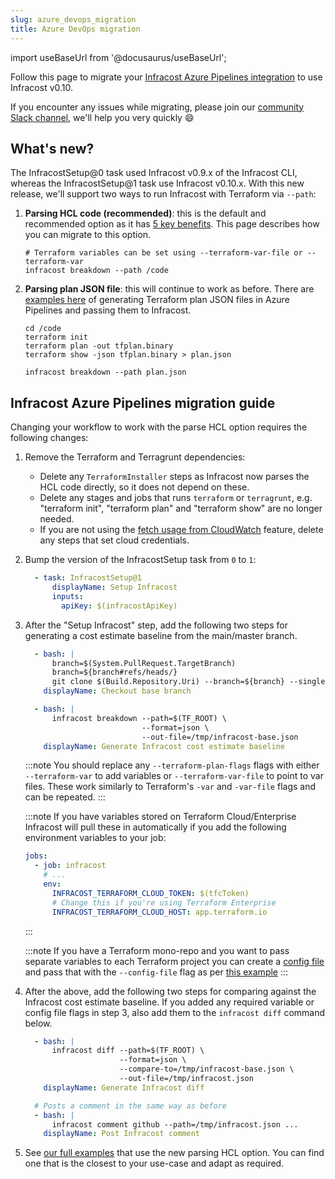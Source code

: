 ```yaml
---
slug: azure_devops_migration
title: Azure DevOps migration
---
```


import useBaseUrl from '@docusaurus/useBaseUrl';

Follow this page to migrate your [Infracost Azure Pipelines integration](https://github.com/infracost/infracost-azure-devops) to use Infracost v0.10.

If you encounter any issues while migrating, please join our [community Slack channel](https://www.infracost.io/community-chat), we'll help you very quickly 😄

## What's new?

The InfracostSetup@0 task used Infracost v0.9.x of the Infracost CLI, whereas the InfracostSetup@1 task use Infracost v0.10.x. With this new release, we'll support two ways to run Infracost with Terraform via `--path`:
1. **Parsing HCL code (recommended)**: this is the default and recommended option as it has [5 key benefits](/docs/guides/v0.10_migration/#1-faster-cli). This page describes how you can migrate to this option.
    ```shell
    # Terraform variables can be set using --terraform-var-file or --terraform-var
    infracost breakdown --path /code
    ```

<!-- TODO: update the example link -->
2. **Parsing plan JSON file**: this will continue to work as before. There are [examples here](https://github.com/infracost/infracost-azure-devops/tree/v0.10-examples/examples#plan-json-examples) of generating Terraform plan JSON files in Azure Pipelines and passing them to Infracost.
    ```shell
    cd /code
    terraform init
    terraform plan -out tfplan.binary
    terraform show -json tfplan.binary > plan.json

    infracost breakdown --path plan.json
    ```

## Infracost Azure Pipelines migration guide

Changing your workflow to work with the parse HCL option requires the following changes:

1. Remove the Terraform and Terragrunt dependencies:
    - Delete any `TerraformInstaller` steps as Infracost now parses the HCL code directly, so it does not depend on these.
    - Delete any stages and jobs that runs `terraform` or `terragrunt`, e.g. "terraform init", "terraform plan" and "terraform show" are no longer needed.
    - If you are not using the [fetch usage from CloudWatch](/docs/features/usage_based_resources/#fetch-from-cloudwatch) feature, delete any steps that set cloud credentials.

2. Bump the version of the InfracostSetup task from `0` to `1`:

    ```yaml
      - task: InfracostSetup@1
          displayName: Setup Infracost
          inputs:
            apiKey: $(infracostApiKey)
    ```

3. After the "Setup Infracost" step, add the following two steps for generating a cost estimate baseline from the main/master branch.

    ```yaml
      - bash: |
          branch=$(System.PullRequest.TargetBranch)
          branch=${branch#refs/heads/}
          git clone $(Build.Repository.Uri) --branch=${branch} --single-branch /tmp/base
        displayName: Checkout base branch

      - bash: |
          infracost breakdown --path=$(TF_ROOT) \
                              --format=json \
                              --out-file=/tmp/infracost-base.json
        displayName: Generate Infracost cost estimate baseline
    ```

    :::note
    You should replace any `--terraform-plan-flags` flags with either `--terraform-var` to add variables or `--terraform-var-file` to point to var files. These work similarly to Terraform's `-var` and `-var-file` flags and can be repeated.
    :::

    :::note
    If you have variables stored on Terraform Cloud/Enterprise Infracost will pull these in automatically if you add the following environment variables to your job:

    ```yaml
    jobs:
      - job: infracost
        # ...
        env:
          INFRACOST_TERRAFORM_CLOUD_TOKEN: $(tfcToken)
          # Change this if you're using Terraform Enterprise
          INFRACOST_TERRAFORM_CLOUD_HOST: app.terraform.io
    ```
    :::

    <!-- TODO: update the example link -->
    :::note
    If you have a Terraform mono-repo and you want to pass separate variables to each Terraform project you can create a [config file](/docs/features/config_file) and pass that with the `--config-file` flag as per [this example](https://github.com/infracost/infracost-azure-devops/tree/v0.10-examples/examples/multi-project-config-file#readme)
    :::

4. After the above, add the following two steps for comparing against the Infracost cost estimate baseline. If you added any required variable or config file flags in step 3, also add them to the `infracost diff` command below.

    ```yml
      - bash: |
          infracost diff --path=$(TF_ROOT) \
                         --format=json \
                         --compare-to=/tmp/infracost-base.json \
                         --out-file=/tmp/infracost.json
        displayName: Generate Infracost diff

      # Posts a comment in the same way as before
      - bash: |
          infracost comment github --path=/tmp/infracost.json ...
        displayName: Post Infracost comment
    ```

<!-- TODO: update the example link -->
5. See [our full examples](https://github.com/infracost/infracost-azure-devops/tree/v0.10-examples/examples) that use the new parsing HCL option. You can find one that is the closest to your use-case and adapt as required.
